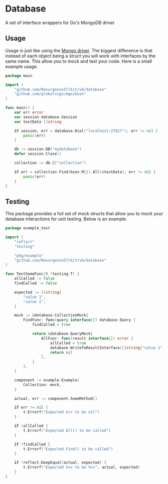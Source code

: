 # Database

A set of interface wrappers for Go's MongoDB driver

## Usage

Usage is just like using the [Mongo driver](https://github.com/globalsign/mgo). The biggest
difference is that instead of each object being a struct you will work with interfaces
by the same name. This allow you to mock and test your code. Here is a small example
usage.

```go
package main

import (
	"github.com/ResurgenceIT/kit/v6/database"
	"github.com/globalsign/mgo/bson"
)

func main() {
	var err error
	var session database.Session
	var testData []string

	if session, err = database.Dial("localhost:27017"); err != nil {
		panic(err)
	}

	db := session.DB("mydatabase")
	defer session.Close()

	collection := db.C("collection")

	if err = collection.Find(bson.M{}).All(&testData); err != nil {
		panic(err)
	}
}
```

## Testing

This package provides a full set of mock structs that allow you to mock
your database interactions for unit testing. Below is an example.

```go
package example_test

import (
	"reflect"
	"testing"

	"pkg/example"
	"github.com/ResurgenceIT/kit/v6/database"
)

func TestSomeFunc(t *testing.T) {
	allCalled := false
	findCalled := false

	expected := []string{
		"value 1",
		"value 2",
	}

	mock := &database.CollectionMock{
		FindFunc: func(query interface{}) database.Query {
			findCalled = true

			return &database.QueryMock{
				AllFunc: func(result interface{}) error {
					allCalled = true
					database.WriteToResultInterface([]string{"value 1", "value 2"})
					return nil
				},
			}
		},
	}

	component := example.Example{
		Collection: mock,
	}

	actual, err := component.SomeMethod()

	if err != nil {
		t.Errorf("Expected err to be nil")
	}

	if !allCalled {
		t.Errorf("Expected All() to be called")
	}

	if !findCalled {
		t.Errorf("Expected Find() to be called")
	}

	if !reflect.DeepEqual(actual, expected) {
		t.Errorf("Expected %+v to be %+v", actual, expected)
	}
}
```

